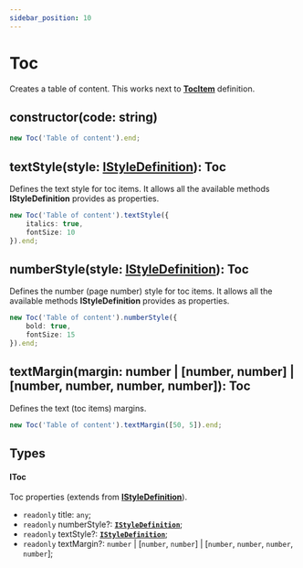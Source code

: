 ```yaml
---
sidebar_position: 10
---
```


# Toc

Creates a table of content. This works next to **[TocItem](./toc-item.md)** definition.

## constructor(code: string)

```typescript
new Toc('Table of content').end;
```

## textStyle(style: **[IStyleDefinition](../style-definition.md#istyledefinition)**): Toc

Defines the text style for toc items. It allows all the available methods **IStyleDefinition** provides as properties.

```typescript
new Toc('Table of content').textStyle({
    italics: true,
    fontSize: 10
}).end;
```

## numberStyle(style: **[IStyleDefinition](../style-definition.md#istyledefinition)**): Toc

Defines the number (page number) style for toc items. It allows all the available methods **IStyleDefinition** provides as properties.

```typescript
new Toc('Table of content').numberStyle({
    bold: true,
    fontSize: 15
}).end;
```

## textMargin(margin: number | [number, number] | [number, number, number, number]): Toc

Defines the text (toc items) margins.

```typescript
new Toc('Table of content').textMargin([50, 5]).end;
```

## Types

#### IToc

Toc properties (extends from **[IStyleDefinition](../style-definition.md#istyledefinition)**).

* `readonly` title: `any`;
* `readonly` numberStyle?: **[`IStyleDefinition`](../style-definition.md#istyledefinition)**;
* `readonly` textStyle?: **[`IStyleDefinition`](../style-definition.md#istyledefinition)**;
* `readonly` textMargin?: `number` | [`number`, `number`] | [`number`, `number`, `number`, `number`];
